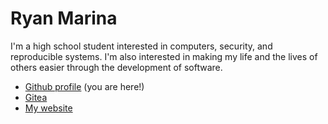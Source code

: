 # Ryan Marina

I'm a high school student interested in computers, security, and reproducible systems. I'm also interested in making my life and the lives of others easier through the development of software.

- [Github profile](https://github.com/stupidcomputer) (you are here!)
- [Gitea](https://git.beepboop.systems/stupidcomputer)
- [My website](https://beepboop.systems)
